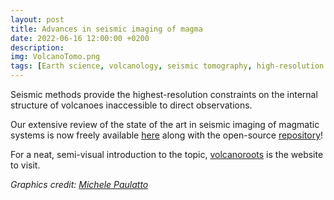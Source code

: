 ```yaml
---
layout: post
title: Advances in seismic imaging of magma
date: 2022-06-16 12:00:00 +0200
description: 
img: VolcanoTomo.png
tags: [Earth science, volcanology, seismic tomography, high-resolution imaging, full-waveform inversion] # add tag
---
```

Seismic methods provide the highest-resolution constraints on the internal structure of volcanoes inaccessible to direct observations.

Our extensive review of the state of the art in seismic imaging of magmatic systems is now freely available [here](https://www.frontiersin.org/journals/earth-science/articles/10.3389/feart.2022.970131/full) along with the open-source [repository](https://github.com/VolcanoTomo/Repository)! 

For a neat, semi-visual introduction to the topic, [volcanoroots](https://volcanoroots.org/volcano-tomography/) is the website to visit.

*Graphics credit: [Michele Paulatto](https://profiles.imperial.ac.uk/m.paulatto/)*
